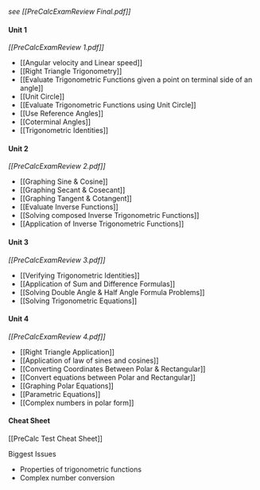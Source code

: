 *see [[PreCalcExamReview Final.pdf]]*

#### Unit 1
*[[PreCalcExamReview 1.pdf]]*
- [[Angular velocity and Linear speed]] 
- [[Right Triangle Trigonometry]] 
- [[Evaluate Trigonometric Functions given a point on terminal side of an angle]]
- [[Unit Circle]] 
- [[Evaluate Trigonometric Functions using Unit Circle]] 
- [[Use Reference Angles]]
- [[Coterminal Angles]] 
- [[Trigonometric Identities]] 

#### Unit 2
*[[PreCalcExamReview 2.pdf]]*
- [[Graphing Sine & Cosine]] 
- [[Graphing Secant & Cosecant]] 
- [[Graphing Tangent & Cotangent]] 
- [[Evaluate Inverse Functions]] 
- [[Solving composed Inverse Trigonometric Functions]] 
- [[Application of Inverse Trigonometric Functions]] 

#### Unit 3
*[[PreCalcExamReview 3.pdf]]*
-  [[Verifying Trigonometric Identities]] 
- [[Application of Sum and Difference Formulas]]
- [[Solving Double Angle & Half Angle Formula Problems]] 
- [[Solving Trigonometric Equations]]

#### Unit 4
*[[PreCalcExamReview 4.pdf]]*
- [[Right Triangle Application]]
- [[Application of law of sines and cosines]]
- [[Converting Coordinates Between Polar & Rectangular]] 
- [[Convert equations between Polar and Rectangular]]
- [[Graphing Polar Equations]]
- [[Parametric Equations]]
- [[Complex numbers in polar form]]

#### Cheat Sheet
[[PreCalc Test Cheat Sheet]]


Biggest Issues
- Properties of trigonometric functions
- Complex number conversion
